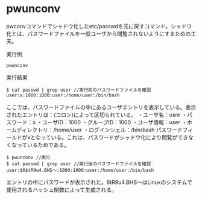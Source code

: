 [](ファイル名はコマンド名.md)
# pwunconv
pwconvコマンドでシャドウ化したetc/passwdを元に戻すコマンド。シャドウ化とは、パスワードファイルを一般ユーザから閲覧されないようにするための工夫。

  実行例 [](変更しない)
  
  ```
  pwunconv
  ```


  実行結果　[](変更しない)


  ```
  $ cat passwd | grep user //実行前のパスワードファイルを確認
  user:x:1000:1000:user:/home/user:/bin/bash
  ```
  ここでは、パスワードファイルの中にあるユーザエントリを表示している。表示されたエントリは：(コロン)によって区切られている。
  ・ユーザ名：usre
  ・パスワード：x 
  ・ユーザID：1000
  ・グループID：1000
  ・ユーザ情報：user
  ・ホームディレクトリ：/home/user
  ・ログインシェル：/bin/bash
  パスワードフィールドがxとなっている。これは、パスワードがシャドウ化により閲覧ができなくなっているためである。
  <br>


  ```
  $ pwunconv //実行
  $ cat passwd | grep user //実行後のパスワードファイルを確認
  user:$6$tR9u4.BHS～:1000:1000:user:/home/user:/bin/bash
  ```
  エントリの中にパスワードが表示された。$6$tR9u4.BHS～はLinuxのシステムで使用されるハッシュ関数によって生成される。

